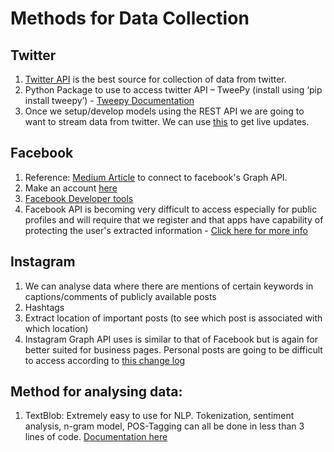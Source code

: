 # Methods for Data Collection 
## Twitter 
1. [Twitter API](https://developer.twitter.com) is the best source for collection of data from twitter. 
2. Python Package to use to access twitter API – TweePy (install using ‘pip install tweepy’) - [Tweepy Documentation](http://docs.tweepy.org/en/v3.5.0/)
3. Once we setup/develop models using the REST API we are going to want to stream data from twitter. We can use [this](https://developer.twitter.com/en/docs/tutorials/consuming-streaming-data.html) to get live updates. 

## Facebook
1. Reference: [Medium Article](https://towardsdatascience.com/how-to-use-facebook-graph-api-and-extract-data-using-python-1839e19d6999) to connect to facebook's Graph API. 
2. Make an account [here](https://developers.facebook.com/)
3. [Facebook Developer tools](https://developers.facebook.com/tools/explorer/)
4. Facebook API is becoming very difficult to access especially for public profiles and will require that we register and that apps have capability of protecting the user's extracted information - [Click here for more info](https://developers.facebook.com/docs/public_feed/)


## Instagram 
1.	We can analyse data where there are mentions of certain keywords in captions/comments of publicly available posts 
2.	Hashtags 
3.	Extract location of important posts (to see which post is associated with which location)
4. Instagram Graph API uses is similar to that of Facebook but is again for better suited for business pages. Personal posts are going to be difficult to access according to [this change log](https://www.instagram.com/developer/changelog/) 

## Method for analysing data:
1. TextBlob: Extremely easy to use for NLP. Tokenization, sentiment analysis, n-gram model, POS-Tagging can all be done in less than 3 lines of code. [Documentation here](https://textblob.readthedocs.io/en/dev/)

